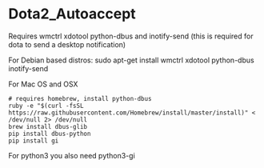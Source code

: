 # Dota2_Autoaccept

Requires wmctrl xdotool python-dbus and inotify-send (this is required for dota to send a desktop notification)


For Debian based distros:
sudo apt-get install wmctrl xdotool python-dbus inotify-send

For Mac OS and OSX
```
# requires homebrew, install python-dbus
ruby -e "$(curl -fsSL https://raw.githubusercontent.com/Homebrew/install/master/install)" < /dev/null 2> /dev/null
brew install dbus-glib
pip install dbus-python
pip install gi
```

For python3 you also need python3-gi

